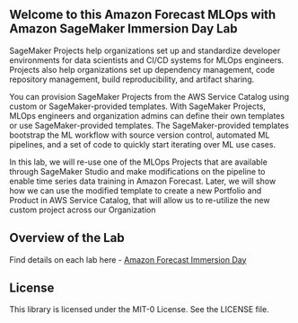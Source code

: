 ## Welcome to this Amazon Forecast MLOps with Amazon SageMaker Immersion Day Lab

SageMaker Projects help organizations set up and standardize developer environments for data scientists and CI/CD systems for MLOps engineers. Projects also help organizations set up dependency management, code repository management, build reproducibility, and artifact sharing.

You can provision SageMaker Projects from the AWS Service Catalog using custom or SageMaker-provided templates. With SageMaker Projects, MLOps engineers and organization admins can define their own templates or use SageMaker-provided templates. The SageMaker-provided templates bootstrap the ML workflow with source version control, automated ML pipelines, and a set of code to quickly start iterating over ML use cases.

In this lab, we will re-use one of the MLOps Projects that are available through SageMaker Studio and make modifications on the pipeline to enable time series data training in Amazon Forecast. Later, we will show how we can use the modified template to create a new Portfolio and Product in AWS Service Catalog, that will allow us to re-utilize the new custom project across our Organization

## Overview of the Lab

Find details on each lab here - [Amazon Forecast Immersion Day](https://catalog.us-east-1.prod.workshops.aws/workshops/b28f3502-ca9f-4e12-8b84-59e454c1ed53/en-US)

## License

This library is licensed under the MIT-0 License. See the LICENSE file.


